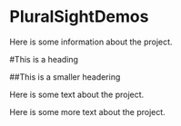 # PluralSightDemos

Here is some information about the project.

#This is a heading

##This is a smaller headering

Here is some text about the project.

Here is some more text about the project.
